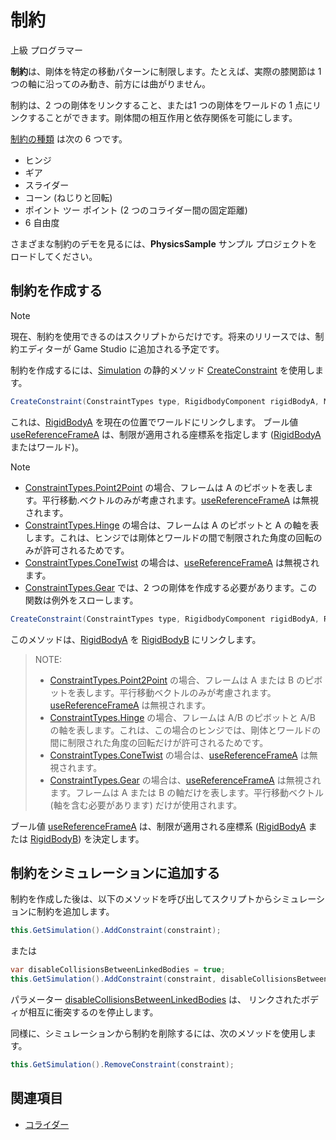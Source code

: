 # 制約

<div class="doc-incomplete"/>

<span class="label label-doc-level">上級</span>
<span class="label label-doc-audience">プログラマー</span>

**制約**は、剛体を特定の移動パターンに制限します。たとえば、実際の膝関節は 1 つの軸に沿ってのみ動き、前方には曲がりません。

制約は、2 つの剛体をリンクすること、または1 つの剛体をワールドの 1 点にリンクすることができます。剛体間の相互作用と依存関係を可能にします。

[制約の種類](xref:SiliconStudio.Xenko.Physics.ConstraintTypes) は次の 6 つです。

* ヒンジ
* ギア
* スライダー
* コーン (ねじりと回転)
* ポイント ツー ポイント (2 つのコライダー間の固定距離)
* 6 自由度

さまざまな制約のデモを見るには、**PhysicsSample** サンプル プロジェクトをロードしてください。

## 制約を作成する

> [!NOTE]
> 現在、制約を使用できるのはスクリプトからだけです。将来のリリースでは、制約エディターが Game Studio に追加される予定です。

制約を作成するには、[Simulation](xref:SiliconStudio.Xenko.Physics.Simulation) の静的メソッド [CreateConstraint](xref:SiliconStudio.Xenko.Physics.Simulation.CreateConstraint\(SiliconStudio.Xenko.Physics.ConstraintTypes,SiliconStudio.Xenko.Physics.RigidbodyComponent,SiliconStudio.Core.Mathematics.Matrix,System.Boolean\)) を使用します。

```cs
CreateConstraint(ConstraintTypes type, RigidbodyComponent rigidBodyA, Matrix frameA, bool useReferenceFrameA);
```

これは、[RigidBodyA](xref:SiliconStudio.Xenko.Physics.Constraint.RigidBodyA) を現在の位置でワールドにリンクします。
ブール値 [useReferenceFrameA](xref:SiliconStudio.Xenko.Physics.Simulation.CreateConstraint\(SiliconStudio.Xenko.Physics.ConstraintTypes,SiliconStudio.Xenko.Physics.RigidbodyComponent,SiliconStudio.Core.Mathematics.Matrix,System.Boolean\)) は、制限が適用される座標系を指定します ([RigidBodyA](xref:SiliconStudio.Xenko.Physics.Constraint.RigidBodyA) またはワールド)。

> [!NOTE]
> * [ConstraintTypes.Point2Point](xref:SiliconStudio.Xenko.Physics.ConstraintTypes) の場合、フレームは A のピボットを表します。平行移動.ベクトルのみが考慮されます。[useReferenceFrameA](xref:SiliconStudio.Xenko.Physics.Simulation.CreateConstraint\(SiliconStudio.Xenko.Physics.ConstraintTypes,SiliconStudio.Xenko.Physics.RigidbodyComponent,SiliconStudio.Core.Mathematics.Matrix,System.Boolean\)) は無視されます。
> * [ConstraintTypes.Hinge](xref:SiliconStudio.Xenko.Physics.ConstraintTypes) の場合は、フレームは A のピボットと A の軸を表します。これは、ヒンジでは剛体とワールドの間で制限された角度の回転のみが許可されるためです。
> * [ConstraintTypes.ConeTwist](xref:SiliconStudio.Xenko.Physics.ConstraintTypes) の場合は、[useReferenceFrameA](xref:SiliconStudio.Xenko.Physics.Simulation.CreateConstraint\(SiliconStudio.Xenko.Physics.ConstraintTypes,SiliconStudio.Xenko.Physics.RigidbodyComponent,SiliconStudio.Core.Mathematics.Matrix,System.Boolean\)) は無視されます。
> * [ConstraintTypes.Gear](xref:SiliconStudio.Xenko.Physics.ConstraintTypes) では、2 つの剛体を作成する必要があります。この関数は例外をスローします。

```cs
CreateConstraint(ConstraintTypes type, RigidbodyComponent rigidBodyA, RigidbodyComponent rigidBodyB, Matrix frameA, Matrix frameB, bool useReferenceFrameA)
```

このメソッドは、[RigidBodyA](xref:SiliconStudio.Xenko.Physics.Constraint.RigidBodyA) を [RigidBodyB](xref:SiliconStudio.Xenko.Physics.Constraint.RigidBodyB) にリンクします。

> NOTE:
> * [ConstraintTypes.Point2Point](xref:SiliconStudio.Xenko.Physics.ConstraintTypes) の場合、フレームは A または B のピボットを表します。平行移動ベクトルのみが考慮されます。[useReferenceFrameA](xref:SiliconStudio.Xenko.Physics.Simulation.CreateConstraint\(SiliconStudio.Xenko.Physics.ConstraintTypes,SiliconStudio.Xenko.Physics.RigidbodyComponent,SiliconStudio.Core.Mathematics.Matrix,System.Boolean\)) は無視されます。
> * [ConstraintTypes.Hinge](xref:SiliconStudio.Xenko.Physics.ConstraintTypes) の場合、フレームは A/B のピボットと A/B の軸を表します。これは、この場合のヒンジでは、剛体とワールドの間に制限された角度の回転だけが許可されるためです。
> * [ConstraintTypes.ConeTwist](xref:SiliconStudio.Xenko.Physics.ConstraintTypes) の場合は、[useReferenceFrameA](xref:SiliconStudio.Xenko.Physics.Simulation.CreateConstraint\(SiliconStudio.Xenko.Physics.ConstraintTypes,SiliconStudio.Xenko.Physics.RigidbodyComponent,SiliconStudio.Core.Mathematics.Matrix,System.Boolean\)) は無視されます。
> * [ConstraintTypes.Gear](xref:SiliconStudio.Xenko.Physics.ConstraintTypes) の場合は、[useReferenceFrameA](xref:SiliconStudio.Xenko.Physics.Simulation.CreateConstraint\(SiliconStudio.Xenko.Physics.ConstraintTypes,SiliconStudio.Xenko.Physics.RigidbodyComponent,SiliconStudio.Core.Mathematics.Matrix,System.Boolean\)) は無視されます。フレームは A または B の軸だけを表します。平行移動ベクトル (軸を含む必要があります) だけが使用されます。

ブール値 [useReferenceFrameA](xref:SiliconStudio.Xenko.Physics.Simulation.CreateConstraint\(SiliconStudio.Xenko.Physics.ConstraintTypes,SiliconStudio.Xenko.Physics.RigidbodyComponent,SiliconStudio.Core.Mathematics.Matrix,System.Boolean\)) は、制限が適用される座標系 ([RigidBodyA](xref:SiliconStudio.Xenko.Physics.Constraint.RigidBodyA) または [RigidBodyB](xref:SiliconStudio.Xenko.Physics.Constraint.RigidBodyB)) を決定します。

## 制約をシミュレーションに追加する

制約を作成した後は、以下のメソッドを呼び出してスクリプトからシミュレーションに制約を追加します。

```cs
this.GetSimulation().AddConstraint(constraint);
```
または
```cs
var disableCollisionsBetweenLinkedBodies = true;
this.GetSimulation().AddConstraint(constraint, disableCollisionsBetweenLinkedBodies);
```

パラメーター [disableCollisionsBetweenLinkedBodies](xref:SiliconStudio.Xenko.Physics.Simulation.AddConstraint\(SiliconStudio.Xenko.Physics.Constraint,System.Boolean\)) は、
 リンクされたボディが相互に衝突するのを停止します。

同様に、シミュレーションから制約を削除するには、次のメソッドを使用します。

```cs
this.GetSimulation().RemoveConstraint(constraint);
```

## 関連項目

* [コライダー](colliders.md)
